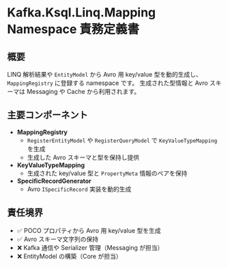 # Kafka.Ksql.Linq.Mapping Namespace 責務定義書

## 概要
LINQ 解析結果や `EntityModel` から Avro 用 key/value 型を動的生成し、`MappingRegistry` に登録する namespace です。
生成された型情報と Avro スキーマは Messaging や Cache から利用されます。

## 主要コンポーネント
- **MappingRegistry**
  - `RegisterEntityModel` や `RegisterQueryModel` で `KeyValueTypeMapping` を生成
  - 生成した Avro スキーマと型を保持し提供
- **KeyValueTypeMapping**
  - 生成された key/value 型と `PropertyMeta` 情報のペアを保持
- **SpecificRecordGenerator**
  - Avro `ISpecificRecord` 実装を動的生成

## 責任境界
- ✅ POCO プロパティから Avro 用 key/value 型を生成
- ✅ Avro スキーマ文字列の保持
- ❌ Kafka 通信や Serializer 管理（Messaging が担当）
- ❌ EntityModel の構築（Core が担当）

